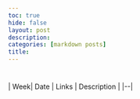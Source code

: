 ```yaml
---
toc: true
hide: false
layout: post
description: 
categories: [markdown posts]
title: 
---
```

# 

| Week| Date | Links | Description |
|--|